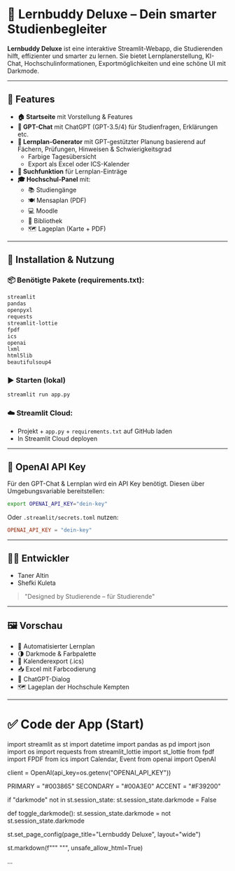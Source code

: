 # 📘 Lernbuddy Deluxe – Dein smarter Studienbegleiter

**Lernbuddy Deluxe** ist eine interaktive Streamlit-Webapp, die Studierenden hilft, effizienter und smarter zu lernen. Sie bietet Lernplanerstellung, KI-Chat, Hochschulinformationen, Exportmöglichkeiten und eine schöne UI mit Darkmode.

---

## 🚀 Features

- **🏠 Startseite** mit Vorstellung & Features
- **💬 GPT-Chat** mit ChatGPT (GPT-3.5/4) für Studienfragen, Erklärungen etc.
- **🧠 Lernplan-Generator** mit GPT-gestützter Planung basierend auf Fächern, Prüfungen, Hinweisen & Schwierigkeitsgrad
  - Farbige Tagesübersicht
  - Export als Excel oder ICS-Kalender
- **🔎 Suchfunktion** für Lernplan-Einträge
- **🎓 Hochschul-Panel** mit:
  - 📚 Studiengänge
  - 🍽️ Mensaplan (PDF)
  - 💻 Moodle
  - 📖 Bibliothek
  - 🗺️ Lageplan (Karte + PDF)

---

## 🔧 Installation & Nutzung

### 📦 Benötigte Pakete (requirements.txt):
```bash
streamlit
pandas
openpyxl
requests
streamlit-lottie
fpdf
ics
openai
lxml
html5lib
beautifulsoup4
```

### ▶️ Starten (lokal)
```bash
streamlit run app.py
```

### ☁️ Streamlit Cloud:
- Projekt + `app.py` + `requirements.txt` auf GitHub laden
- In Streamlit Cloud deployen

---

## 🔐 OpenAI API Key
Für den GPT-Chat & Lernplan wird ein API Key benötigt. Diesen über Umgebungsvariable bereitstellen:
```bash
export OPENAI_API_KEY="dein-key"
```
Oder `.streamlit/secrets.toml` nutzen:
```toml
OPENAI_API_KEY = "dein-key"
```

---

## 👨‍💻 Entwickler
- Taner Altin
- Shefki Kuleta

> "Designed by Studierende – für Studierende"

---

## 🖼️ Vorschau
- 🧠 Automatisierter Lernplan
- 🌗 Darkmode & Farbpalette
- 📅 Kalenderexport (.ics)
- 📥 Excel mit Farbcodierung
- 💬 ChatGPT-Dialog
- 🗺️ Lageplan der Hochschule Kempten

---

# ✅ Code der App (Start)

import streamlit as st 
import datetime
import pandas as pd
import json
import os
import requests
from streamlit_lottie import st_lottie
from fpdf import FPDF
from ics import Calendar, Event
from openai import OpenAI

client = OpenAI(api_key=os.getenv("OPENAI_API_KEY"))

PRIMARY = "#003865"
SECONDARY = "#00A3E0"
ACCENT = "#F39200"

if "darkmode" not in st.session_state:
    st.session_state.darkmode = False

def toggle_darkmode():
    st.session_state.darkmode = not st.session_state.darkmode

st.set_page_config(page_title="Lernbuddy Deluxe", layout="wide")

st.markdown(f"""
    <style>
    body {{
        background-color: {"#1e1e1e" if st.session_state.darkmode else "#ffffff"};
        color: {"#ffffff" if st.session_state.darkmode else "#000000"};
    }}
    .stButton>button {{
        background-color: {ACCENT};
        color: white;
        border-radius: 5px;
    }}
    </style>
""", unsafe_allow_html=True)

...

